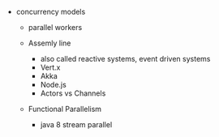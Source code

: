 + concurrency models
  + parallel workers

  + Assemly line
    + also called reactive systems, event driven systems
    + Vert.x
    + Akka
    + Node.js
    + Actors vs Channels
  + Functional Parallelism
    + java 8 stream parallel
